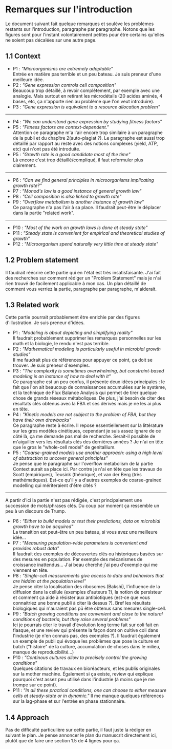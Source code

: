 Remarques sur l'introduction
============================

Le document suivant fait quelque remarques et soulève les problèmes restants sur l'introduction, paragraphe par paragraphe. Notons que les figures sont pour l'instant volontairement petites pour être certains qu'elles ne soient pas décalées sur une autre page.

1.1 Context
-----------
  - P1 : *"Microorganisms are extremely adaptable"*  
Entrée en matière pas terrible et un peu bateau. Je suis preneur d'une meilleure idée.
  - P2 : *"Gene expression controls cell composition"*  
Beaucoup trop détaillé, à revoir complètement, par exemple avec une analogie. Mais surtout en retirant les microdétails (20 acides aminés, 4 bases, etc, ça n'apporte rien au problème que l'on veut introduire).
  - P3 : *"Gene expression is equivalent to a resource allocation problem"*

---

  - P4 : *"We can understand gene expression by studying fitness factors"*  
  - P5 : *"Fitness factors are context-dependent."*  
Attention ce paragraphe m'a l'air encore trop similaire à un paragraphe de la publi et du chapître 2(auto-plagiat ?). Le paragraphe est aussi trop détaillé par rapport au reste avec des notions complexes (yield, ATP, etc) qui n'ont pas été introduite.
  - P5 : *"Growth rate is a good candidate most of the time"*  
Là encore c'est trop détaillé/compliqué, il faut reformuler plus clairement.

---

  - P6 : *"Can we find general principles in microorganisms implicating growth rate?"*
  - P7 : *"Monod's law is a good instance of general growth law"*
  - P8 : *"Cell composition is also linked to growth rate"*
  - P9 : *"Overflow metabolism is another instance of growth law"*  
Ce paragraphe n'a pas l'air à sa place. Il faudrait peut-être le déplacer dans la partie "related work".

---

  - P10 : *"Most of the work on growth laws is done at steady state"*
  - P11 : *"Steady state is convenient for empirical and theoretical studies of growth"*
  - P12 : *"Microorganism spend naturally very little time at steady state"*

1.2 Problem statement
---------------------

Il faudrait réécrire cette partie qui en l'état est très insatisfaisante.
J'ai fait des recherches sur comment rédiger un "Problem Statement" mais je n'ai rien trouvé de facilement applicable à mon cas.
Un plan détaillé de comment vous verriez la partie, paragraphe par paragraphe, m'aiderait.

1.3 Related work
----------------

Cette partie pourrait probablement être enrichie par des figures d'illustration.
Je suis preneur d'idées.

  - P1 : *"Modeling is about depicting and simplifying reality"*  
Il faudrait probablement supprimer les remarques personnelles sur les math et la biologie, le rendu n'est pas terrible.
  - P2 : *"Mathematical modeling is particularly useful in microbial growth studies"*  
Il me faudrait plus de références pour appuyer ce point, ça doit se trouver.
Je suis preneur d'exemples.
  - P3 : *"The complexity is sometimes overwhelming, but constraint-based modeling is an instance of how to deal with it"*  
Ce paragraphe est un peu confus, il présente deux idées principales : le fait que l'on ait beaucoup de connaissances accumulées sur le système, et la technique de Flux Balance Analysis qui permet de tirer quelque chose de grands réseaux métaboliques. De plus, j'ai besoin de citer des résultats clés obtenus avec la FBA et ses dérivés mais je ne les ai plus en tête.
  - P4 : *"Kinetic models are not subject to the problem of FBA, but they have their own drawbacks"*  
Ce paragraphe reste à écrire.
Il repose essentiellement sur la littérature sur les gros modèles cinétiques, cependant je suis assez ignare de ce côté là, ça me demande pas mal de recherche.
Serait-il possible de m'aiguiller vers les résultats clés des dernières années ?
Je n'ai en tête que le gros le "whole-cell model" de genitallium.
  - P5 : *"Coarse-grained models use another approach: using a high level of abstraction to uncover general principles"*  
Je pense que le paragraphe sur l'overflow metabolism de la partie Context aurait sa place ici.
Par contre je n'ai en tête que les travaux de Scott (empiriques), Teusink (théorique), et van der Berg (très mathématiques).
Est-ce qu'il y a d'autres exemples de coarse-grained modelling qui mériteraient d'être cités ?

---

A partir d'ici la partie n'est pas rédigée, c'est principalement une succession de mots/phrases clés.
Du coup par moment ça ressemble un peu à un discours de Trump.

  - P6 : *"Either to build models or test their predictions, data on microbial growth have to be acquired"*  
La transition est peut-être un peu bateau, si vous avez une meilleure idée...
  - P7 : *"Measuring population-wide parameters is convenient and provides robust data"*  
Il faudrait des exemples de découvertes clés ou historiques basées sur des mesures en population.
Par exemple des mécanismes de croissance inattendus...
J'ai beau cherché j'ai peu d'exemple qui me viennent en tête.
  - P8 : *"Single-cell measurements give access to data and behaviors that are hidden at the population level"*  
Je pense citer la localisation des ribosomes (Bakshi), l'influence de la diffusion dans la cellule (exemples d'auteurs ?), la notion de persisteur et comment ça aide à résister aux antibiotiques (est-ce que vous connaitriez une bonne publi à citer là dessus ?).
Bref les résultats biologiques qui n'auraient pas pû être obtenus sans mesures single-cell.
  - P9 : *"Batch growing conditions are convenient and close to the natural conditions of bacteria, but they raise several problems"*  
Ici je pourrais citer le travail d'évolution long terme fait sur coli fait en flasque, et une review qui présente la façon dont on cultive coli dans l'industrie (je n'en connais pas, des exemples ?).
Il faudrait également un exemple de publi qui évoque les problèmes que pose la culture en batch ("histoire" de la culture, accumulation de choses dans le milieu, manque de reproducibilité...)
  - P10 : *"Continous cultures allow to precisely control the growing conditions"*  
Quelques citations de travaux en bioréacteurs, et les publis originales sur la mother machine.
Également si ça existe, review qui explique pourquoi c'est assez peu utilisé dans l'industrie (à moins que je me trompe sur ce point).
  - P11 : *"In all these practical conditions, one can choose to either measure cells at steady-state or in dynamic."*
Il me manque quelques références sur la lag-phase et sur l'entrée en phase stationnaire.

1.4 Approach
------------

Pas de difficulté particulière sur cette partie, il faut juste la rédiger en suivant le plan.
Je pense annoncer le plan du manuscrit directement ici, plutôt que de faire une section 1.5 de 4 lignes pour ça.

